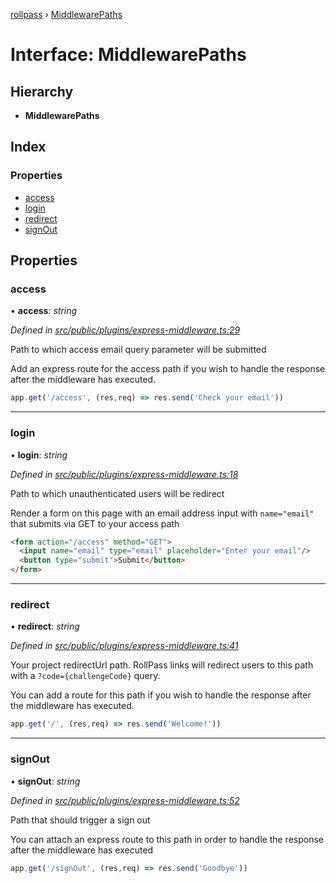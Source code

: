 [rollpass](../README.md) › [MiddlewarePaths](middlewarepaths.md)

# Interface: MiddlewarePaths

## Hierarchy

* **MiddlewarePaths**

## Index

### Properties

* [access](middlewarepaths.md#access)
* [login](middlewarepaths.md#login)
* [redirect](middlewarepaths.md#redirect)
* [signOut](middlewarepaths.md#signout)

## Properties

###  access

• **access**: *string*

*Defined in [src/public/plugins/express-middleware.ts:29](https://github.com/RollPass/rollpass-js/blob/b3041cd/src/public/plugins/express-middleware.ts#L29)*

Path to which access email query parameter will be submitted

Add an express route for the access path if you wish to handle the response
after the middleware has executed.

```javascript
app.get('/access', (res,req) => res.send('Check your email'))
```

___

###  login

• **login**: *string*

*Defined in [src/public/plugins/express-middleware.ts:18](https://github.com/RollPass/rollpass-js/blob/b3041cd/src/public/plugins/express-middleware.ts#L18)*

Path to which unauthenticated users will be redirect

Render a form on this page with an email address input
with `name="email"` that submits via GET to your access path

```html
<form action="/access" method="GET">
  <input name="email" type="email" placeholder="Enter your email"/>
  <button type="submit">Submit</button>
</form>
```

___

###  redirect

• **redirect**: *string*

*Defined in [src/public/plugins/express-middleware.ts:41](https://github.com/RollPass/rollpass-js/blob/b3041cd/src/public/plugins/express-middleware.ts#L41)*

Your project redirectUrl path. RollPass links will redirect users
to this path with a `?code={challengeCode}` query.

You can add a route for this path if you wish to handle the response after the middleware
has executed.

```javascript
app.get('/', (res,req) => res.send('Welcome!'))
```

___

###  signOut

• **signOut**: *string*

*Defined in [src/public/plugins/express-middleware.ts:52](https://github.com/RollPass/rollpass-js/blob/b3041cd/src/public/plugins/express-middleware.ts#L52)*

Path that should trigger a sign out

You can attach an express route to this path in order to handle the response
after the middleware has executed

```javascript
app.get('/signOut', (res,req) => res.send('Goodbye'))
```
